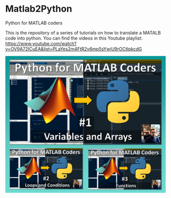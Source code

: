 # Matlab2Python
Python for MATLAB coders

This is the repository of a series of tutorials on how to translate a MATALB code into python. 
You can find the videos in this Youtube playlist: 
https://www.youtube.com/watch?v=OV9A72ICuEA&list=PLaYes2m4FtR2v6mp5sYwjU9rOCtlpkcdG

![](cover.png)
